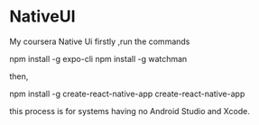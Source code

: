 # NativeUI
My coursera Native Ui
firstly ,run the commands 

npm install -g expo-cli
npm install -g watchman

then,

npm install -g create-react-native-app
create-react-native-app <ProjectName>

this process is for systems having no Android Studio and Xcode.
